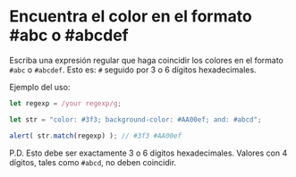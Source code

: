 # Encuentra el color en el formato #abc o #abcdef

Escriba una expresión regular que haga coincidir los colores en el formato `#abc` o `#abcdef`. Esto es: `#` seguido por 3 o 6 dígitos hexadecimales.

Ejemplo del uso:
```js
let regexp = /your regexp/g;

let str = "color: #3f3; background-color: #AA00ef; and: #abcd";

alert( str.match(regexp) ); // #3f3 #AA00ef
```

P.D. Esto debe ser exactamente 3 o 6 dígitos hexadecimales. Valores con 4 dígitos, tales como `#abcd`, no deben coincidir.
